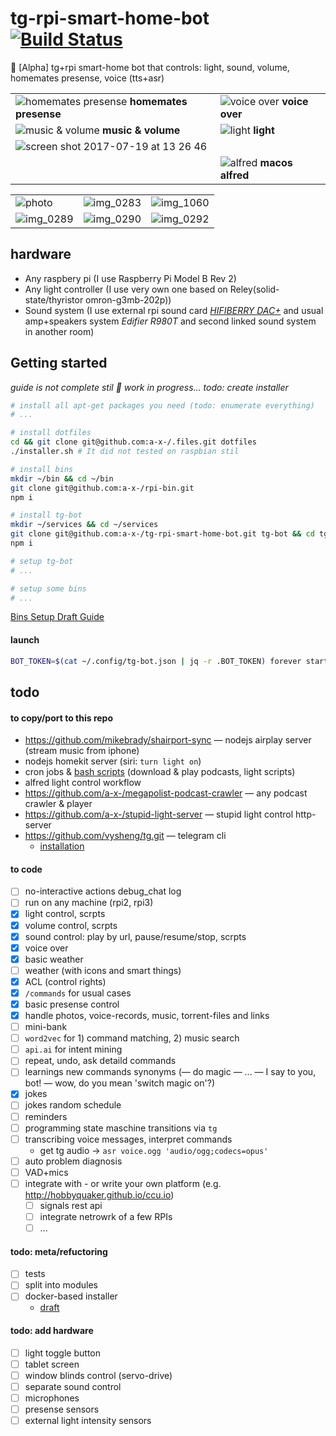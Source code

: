 # tg-rpi-smart-home-bot [![Build Status](https://travis-ci.org/a-x-/tg-rpi-smart-home-bot.svg?branch=master)](https://travis-ci.org/a-x-/tg-rpi-smart-home-bot)
🚧 [Alpha] tg+rpi smart-home bot that controls: light, sound, volume, homemates presense, voice (tts+asr)

| | |
| --- | --- |
| ![homemates presense](https://user-images.githubusercontent.com/6201068/28362747-53446658-6c86-11e7-9c1a-eb934ae44231.png) **homemates presense** | ![voice over](https://user-images.githubusercontent.com/6201068/28362755-59af9bac-6c86-11e7-9fa1-921e5f025de2.png) **voice over** |
| ![music & volume](https://user-images.githubusercontent.com/6201068/28362760-5e361d9a-6c86-11e7-887a-0c4b2a675e09.png) **music & volume** | ![light](https://user-images.githubusercontent.com/6201068/28362781-6d89c648-6c86-11e7-847d-bc4c5be0fac9.png) **light** |
| ![screen shot 2017-07-19 at 13 26 46](https://user-images.githubusercontent.com/6201068/28362820-a6ed78b2-6c86-11e7-8c66-f4a5aa143325.png) | |
| | ![alfred](https://user-images.githubusercontent.com/6201068/28365373-fc7a4a8a-6c90-11e7-9d79-8b1775fa2f3d.jpg) **macos alfred** |

| | | |
| --- | --- | --- |
| ![photo](https://user-images.githubusercontent.com/6201068/28364002-6750729a-6c8b-11e7-9bf0-0cffdf9242b9.jpg) | ![img_0283](https://user-images.githubusercontent.com/6201068/30253637-dbe9d3aa-9691-11e7-93f2-0d25d15fe183.jpg) | ![img_1060](https://user-images.githubusercontent.com/6201068/30253658-27aeca98-9692-11e7-9b3c-01bc5d51aa36.jpg) |
| ![img_0289](https://user-images.githubusercontent.com/6201068/30253638-dbea0442-9691-11e7-95eb-0fbd032f7f0a.jpg) | ![img_0290](https://user-images.githubusercontent.com/6201068/30253640-dbeadbd8-9691-11e7-96c1-90863718b0d1.jpg) | ![img_0292](https://user-images.githubusercontent.com/6201068/30253636-dbe8d0fe-9691-11e7-988b-fd320f2d523a.jpg) |

## hardware
* Any raspbery pi (I use Raspberry Pi Model B Rev 2)
* Any light controller (I use very own one based on Reley(solid-state/thyristor omron-g3mb-202p))
* Sound system (I use external rpi sound card *[HIFIBERRY DAC+](https://www.hifiberry.com/shop/boards/hifiberry-dacplus-phone/)* and usual amp+speakers system *Edifier R980T* and second linked sound system in another room)

## Getting started
*guide is not complete stil 🚧 work in progress…*
*todo: create installer*

```sh
# install all apt-get packages you need (todo: enumerate everything)
# ...

# install dotfiles
cd && git clone git@github.com:a-x-/.files.git dotfiles
./installer.sh # It did not tested on raspbian stil

# install bins
mkdir ~/bin && cd ~/bin
git clone git@github.com:a-x-/rpi-bin.git
npm i

# install tg-bot
mkdir ~/services && cd ~/services
git clone git@github.com:a-x-/tg-rpi-smart-home-bot.git tg-bot && cd tg-bot
npm i

# setup tg-bot
# ...

# setup some bins
# ...
```

[Bins Setup Draft Guide](https://github.com/a-x-/tg-rpi-smart-home-bot/wiki/Installation-everything-DRAFT)

#### launch
```sh
BOT_TOKEN=$(cat ~/.config/tg-bot.json | jq -r .BOT_TOKEN) forever start ~/services/tg-bot/index.js
```

## todo

#### to copy/port to this repo

* https://github.com/mikebrady/shairport-sync — nodejs airplay server (stream music from iphone)
* nodejs homekit server (siri: `turn light on`)
* cron jobs & [bash scripts] (download & play podcasts, light scripts)
* alfred light control workflow
* https://github.com/a-x-/megapolist-podcast-crawler — any podcast crawler & player
* https://github.com/a-x-/stupid-light-server — stupid light control http-server
* https://github.com/vysheng/tg.git — telegram cli
  * [installation](https://gist.github.com/a-x-/2530f94f838f7fc910563786269ebe03)

[bash scripts]: https://github.com/a-x-/rpi-bin

#### to code
* [ ] no-interactive actions debug_chat log
* [ ] run on any machine (rpi2, rpi3)
* [x] light control, scrpts
* [x] volume control, scrpts
* [x] sound control: play by url, pause/resume/stop, scrpts
* [x] voice over
* [x] basic weather
* [ ] weather (with icons and smart things)
* [x] ACL (control rights)
* [x] `/commands` for usual cases
* [x] basic presense control
* [x] handle photos, voice-records, music, torrent-files and links
* [ ] mini-bank
* [ ] `word2vec` for 1) command matching, 2) music search
* [ ] `api.ai` for intent mining
* [ ] repeat, undo, ask detaild commands
* [ ] learnings new commands synonyms (— do magic — ... — I say to you, bot! — wow, do you mean 'switch magic on'?)
* [x] jokes
 * [ ] jokes random schedule
* [ ] reminders
* [ ] programming state maschine transitions via `tg`
* [ ] transcribing voice messages, interpret commands
  * get tg audio -> `asr voice.ogg 'audio/ogg;codecs=opus'`
* [ ] auto problem diagnosis
* [ ] VAD+mics
* [ ] integrate with - or write your own platform (e.g. http://hobbyquaker.github.io/ccu.io)
    * [ ] signals rest api
    * [ ] integrate netrowrk of a few RPIs
    * [ ] ...

#### todo: meta/refuctoring
* [ ] tests
* [ ] split into modules
* [ ] docker-based installer
    * [draft](https://github.com/a-x-/tg-rpi-smart-home-bot/wiki/Installation-everything-DRAFT)

#### todo: add hardware
* [ ] light toggle button
* [ ] tablet screen
* [ ] window blinds control (servo-drive)
* [ ] separate sound control
* [ ] microphones
* [ ] presense sensors
* [ ] external light intensity sensors

